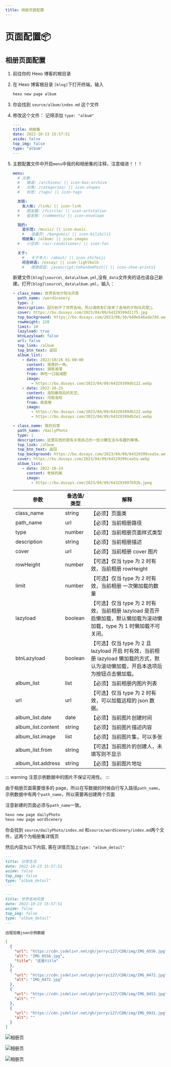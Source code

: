 ```yaml
---
title: 相册页面配置
---
```

# 页面配置📦
## 相册页面配置

1. 前往你的 Hexo 博客的根目录

2. 在 Hexo 博客根目录 `[blog]`下打开终端，输入
    ```bash
    hexo new page album
    ```

3. 你会找到 `source/album/index.md` 这个文件

4. 修改这个文件：
   记得添加 `type: "album"`
    ```yml 
    ---
    title: 相册集
    date: 2022-10-23 15:57:51
    aside: false
    top_img: false
    type: "album"
    ---
    ```

5. 主题配置文件中开启`menu`中我的和相册集的注释，注意缩进！！！
    ```yml
    menu:
      # 文章:
      #   隧道: /archives/ || icon-box-archive
      #   分类: /categories/ || icon-shapes
      #   标签: /tags/ || icon-tags

      友链:
        友人帐: /link/ || icon-link
      #   朋友圈: /fcircle/ || icon-artstation
      #   留言板: /comments/ || icon-envelope

      我的:
        音乐馆: /music/ || icon-music
        #   追番页: /bangumis/ || icon-bilibili1
        相册集: /album/ || icon-images
      #   小空调: /air-conditioner/ || icon-fan

      关于:
        #   关于本人: /about/ || icon-zhifeiji
        闲言碎语: /essay/ || icon-lightbulb
        #   随便逛逛: javascript:toRandomPost() || icon-shoe-prints1
    ```

    新建文件`[blog]\source\_data\album.yml`,没有`_data`文件夹的话也请自己新建。打开`[blog]\source\_data\album.yml`，输入：

    ```yml
    - class_name: 世界各地夕阳与风景
      path_name: /wordScenery
      type: 2
      description: 因为到不了世界各地，所以请网友们发来了各地的夕阳与风景🌇。
      cover: https://bu.dusays.com/2023/04/09/64329399d1175.jpg
      top_background: https://bu.dusays.com/2023/06/30/649e546ada7dd.webp
      rowHeight: 220
      limit: 10
      lazyload: true
      btnLazyload: false
      url: false
      top_link: /album
      top_btn_text: 返回
      album_list:
        - date: 2022/10/26 01:00:00
          content: 湘潭的一角。
          address: 湖南湘潭
          from: 再吃一口就减肥
          image:
            - https://bu.dusays.com/2023/04/09/64329399db122.webp
        - date: 2022-10-25
          content: 洛阳暴雨后的天空。
          address: 河南洛阳
          from: 紫菜卷
          image:
            - https://bu.dusays.com/2023/04/09/64329399db122.webp
            - https://bu.dusays.com/2023/04/09/64329399db2e1.webp

    - class_name: 我的日常
      path_name: /dailyPhoto
      type: 1
      description: 这里存放的是有关我自己的一些沙雕生活与有趣的事情。
      top_link: /album
      top_btn_text: 返回
      top_background: https://bu.dusays.com/2023/04/09/64329399cea5a.webp
      cover: https://bu.dusays.com/2023/04/09/64329399cea5a.webp
      album_list:
        - date: 2022-10-24
          content: 老妹的画
          image:
            - https://bu.dusays.com/2023/04/09/643293997b92b.jpeg
    ```

    | 参数               | 备选值/类型 | 解释                                                         |
    | ------------------ | ----------- | ------------------------------------------------------------ |
    | class_name         | string      | 【必须】页面类                                               |
    | path_name          | url         | 【必须】当前相册路径                                         |
    | type               | number      | 【必须】当前相册页面样式类型                                 |
    | description        | string      | 【必须】当前相册描述                                         |
    | cover              | url         | 【必须】当前相册 cover 图片                                  |
    | rowHeight          | number      | 【可选】仅当 type 为 2 时有效，当前相册 rowHeight            |
    | limit              | number      | 【可选】仅当 type 为 2 时有效，当前相册 一次懒加载的数量     |
    | lazyload           | boolean     | 【可选】仅当 type 为 2 时有效，当前相册 lazyload 是否开启懒加载，默认懒加载为滚动懒加载，type 为 1 时懒加载不可关闭。 |
    | btnLazyload        | boolean     | 【可选】仅当 type 为 2 且 lazyload 开启 时有效，当前相册 lazyload 懒加载的方式，默认为滚动懒加载，开启本选项后为按钮点击懒加载。 |
    | album_list         | list        | 【必须】当前相册内图片列表                                   |
    | url                | url         | 【可选】仅当 type 为 2 时有效，可以加载远程的 json 数据。    |
    | album_list.date    | date        | 【必须】当前图片创建时间                                     |
    | album_list.content | string      | 【必须】当前图片描述内容                                     |
    | album_list.image   | list        | 【必须】当前图片集，可以多张                                 |
    | album_list.from    | string      | 【可选】当前图片的创建人，未填写则不显示                     |
    | album_list.address | string      | 【必须】当前图片地址                                         |

::: warning
注意示例数据中的图片不保证可用性。
:::

由于相册页面需要很多的 page，所以在写数据的时候自行写入路径`path_name`，示例数据中有两个`path_name`，所以需要再创建两个页面

注意新建的页面必须与`path_name`一致。

```bash
hexo new page dailyPhoto
hexo new page wordScenery
```

你会找到 `source/dailyPhoto/index.md` 和`source/wordScenery/index.md`两个文件，这两个为相册集详情页

然后内容为以下内容, 需在详情页加上`type: "album_detail"`

```MARKDOWN
---
title: 日常生活
date: 2022-10-23 15:57:51
aside: false
top_img: false
type: "album_detail"
---
```

```MARKDOWN
---
title: 世界各地风景
date: 2022-10-23 15:57:51
aside: false
top_img: false
type: "album_detail"
---
```

`远程加载json示例数据`

```json
[
  {
    "url": "https://cdn.jsdelivr.net/gh/jerryc127/CDN/img/IMG_0556.jpg",
    "alt": "IMG_0556.jpg",
    "title": "这是title"
  },
  {
    "url": "https://cdn.jsdelivr.net/gh/jerryc127/CDN/img/IMG_0472.jpg",
    "alt": "IMG_0472.jpg"
  },
  {
    "url": "https://cdn.jsdelivr.net/gh/jerryc127/CDN/img/IMG_0453.jpg",
    "alt": ""
  },
  {
    "url": "https://cdn.jsdelivr.net/gh/jerryc127/CDN/img/IMG_0931.jpg",
    "alt": ""
  }
]
```

![相册页](https://img02.anheyu.com/adminuploads/1/2023/04/09/64326458a0f01.png!blogimg)

![相册页](https://img02.anheyu.com/adminuploads/1/2023/04/19/643f4351c8245.webp!blogimg)

![相册页](https://img02.anheyu.com/adminuploads/1/2023/04/19/643f42162d2f4.webp!blogimg)
